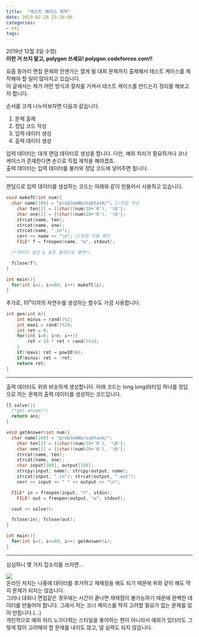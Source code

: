 ```yaml
---
title:  "테스트 케이스 제작"
date: 2019-02-28 23:16:00
categories:
- etc
tags:
---
```


2019년 12월 3일 수정)<br>
**이런 거 쓰지 말고, polygon 쓰세요! polygon.codeforces.com!!**

요즘 동아리 면접 문제와 언젠가는 열게 될 대회 문제까지 출제해서 테스트 케이스를 제작해야 할 일이 많아지고 있습니다.<br>
이 글에서는 제가 어떤 방식과 절차를 거쳐서 테스트 케이스를 만드는지 정리를 해보고자 합니다.

순서를 크게 나누어보자면 다음과 같습니다.
1. 문제 출제
2. 정답 코드 작성
3. 입력 데이터 생성
4. 출력 데이터 생성

입력 데이터는 대개 랜덤 데이터로 생성을 합니다. 다만, 예외 처리가 필요하거나 코너 케이스가 존재한다면 손으로 직접 제작을 해야겠죠.<br>
출력 데이터는 입력 데이터를 불러와 정답 코드에 넣어주면 됩니다.

<hr>

랜덤으로 입력 데이터를 생성하는 코드는 아래와 같이 만들어서 사용하고 있습니다.
```cpp
void makeTC(int num){
  char name[100] = "problemNo/subtask/"; //직접 작성
	char ten[2] = {(char)(num/10+'0'), '\0'};
	char one[2] = {(char)(num%10+'0'), '\0'};
	strcat(name, ten);
	strcat(name, one);
	strcat(name, ".in");
	cerr << name << "\n"; //파일 이름 확인
	FILE* f = freopen(name, "w", stdout);

  /*데이터 생성 & 표준 출력으로 출력*/

  fclose(f);
}

int main(){
  for(int i=1; i<=80; i++) makeTC(i);
}
```

추가로, 10<sup>n</sup>이하의 자연수를 생성하는 함수도 가끔 사용합니다.
```cpp
int gen(int n){
	int minus = rand()%2;
	int maxi = rand()%10;
	int ret = 0;
	for(int i=0; i<n; i++){
		ret = 10 * ret + rand()%10;
	}
	if(!maxi) ret = pow10(n);
	if(minus) ret = -ret;
	return ret;
}
```

<Hr>

출력 데이터도 위와 비슷하게 생성합니다. 아래 코드는 long long(ll)타입 하나를 정답으로 하는 문제의 출력 데이터를 생성하는 코드입니다.
```cpp
ll solve(){
  /*get answer*/
  return ans;
}

void getAnswer(int num){
  char name[100] = "problemNo/subtask/";
	char ten[2] = {(char)(num/10+'0'), '\0'};
	char one[2] = {(char)(num%10+'0'), '\0'};
	strcat(name, ten);
	strcat(name, one);
	char input[100], output[100];
	strcpy(input, name); strcpy(output, name);
	strcat(input, ".in"); strcat(output, ".out");
	cerr << input << " " << output << "\n";

  FILE* in = freopen(input, "r", stdin);
	FILE* out = freopen(output, "w", stdout);

  cout << solve();

  fclose(in); fclose(out);
}

int main(){
  for(int i=1; i<=80; i++) getAnswer(i);
}
```

<hr>

심심하니 몇 가지 잡소리를 쓰자면...

<img src = "https://i.imgur.com/ewR0nVu.png"><br>
온라인 저지는 나중에 데이터를 추가하고 재채점을 해도 되기 때문에 위와 같이 해도 딱히 문제가 되지는 않습니다.<br>
그러나 대회나 면접같은 경우에는 시간이 끝나면 재채점이 불가능하기 때문에 완벽한 데이터를 만들어야 합니다. 그래서 저는 코너 케이스를 딱히 고려할 필요가 없는 문제를 많이 만듭니다.(...)<br>
개인적으로 예외 처리 노가다뛰는 스타일을 좋아하는 편이 아니라서 예외가 있더라도 그렇게 많이 고려해야 할 문제를 내지도 않고, 낼 실력도 되지 않습니다.
